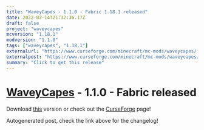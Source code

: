 ```yaml
---
title: "WaveyCapes - 1.1.0 - Fabric 1.18.1 released"
date: 2022-03-14T21:32:36.17Z
draft: false
project: "waveycapes"
mcversion: "1.18.1"
modversion: "1.1.0"
tags: ["waveycapes", "1.18.1"]
externalurl: "https://www.curseforge.com/minecraft/mc-mods/waveycapes/files/3693624"
externalpost: "https://www.curseforge.com/minecraft/mc-mods/waveycapes/files/3693624"
summary: "Click to get this release"
---
```

# [WaveyCapes](/project/waveycapes) - 1.1.0 - Fabric released
Download [this](https://www.curseforge.com/minecraft/mc-mods/waveycapes/files/3693624) version or check out the [CurseForge](https://www.curseforge.com/minecraft/mc-mods/waveycapes) page!

Autogenerated post, check the link above for the changelog!
